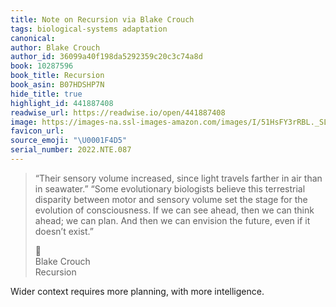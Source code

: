 ```yaml
---
title: Note on Recursion via Blake Crouch
tags: biological-systems adaptation
canonical:
author: Blake Crouch
author_id: 36099a40f198da5292359c20c3c74a8d
book: 10287596
book_title: Recursion
book_asin: B07HDSHP7N
hide_title: true
highlight_id: 441887408
readwise_url: https://readwise.io/open/441887408
image: https://images-na.ssl-images-amazon.com/images/I/51HsFY3rRBL._SL200_.jpg
favicon_url:
source_emoji: "\U0001F4D5"
serial_number: 2022.NTE.087
---
```

> “Their sensory volume increased, since light travels farther in air than in seawater.” “Some evolutionary biologists believe this terrestrial disparity between motor and sensory volume set the stage for the evolution of consciousness. If we can see ahead, then we can think ahead; we can plan. And then we can envision the future, even if it doesn’t exist.”
> <div class="quoteback-footer"><div class="quoteback-avatar"><span class="mini-emoji"> 📕</span></div><div class="quoteback-metadata"><div class="metadata-inner"><span style="display:none">FROM:</span><div aria-label="Blake Crouch" class="quoteback-author"> Blake Crouch</div><div aria-label="Recursion" class="quoteback-title"> Recursion</div></div></div></div>

Wider context requires more planning, with more intelligence.